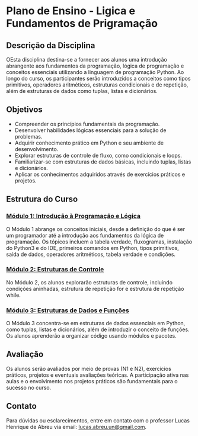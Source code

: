 # Plano de Ensino - Ligica e Fundamentos de Prigramação

## Descrição da Disciplina

OEsta disciplina destina-se a fornecer aos alunos uma introdução abrangente aos fundamentos da programação, lógica de programação e conceitos essenciais utilizando a linguagem de programação Python. Ao longo do curso, os participantes serão introduzidos a conceitos como tipos primitivos, operadores aritméticos, estruturas condicionais e de repetição, além de estruturas de dados como tuplas, listas e dicionários.

## Objetivos

- Compreender os princípios fundamentais da programação.
- Desenvolver habilidades lógicas essenciais para a solução de problemas.
- Adquirir conhecimento prático em Python e seu ambiente de desenvolvimento.
- Explorar estruturas de controle de fluxo, como condicionais e loops.
- Familiarizar-se com estruturas de dados básicas, incluindo tuplas, listas e dicionários.
- Aplicar os conhecimentos adquiridos através de exercícios práticos e projetos.

## Estrutura do Curso

### [Módulo 1: Introdução à Programação e Lógica](módulo_1/README.md)

O Módulo 1 abrange os conceitos iniciais, desde a definição do que é ser um programador até a introdução aos fundamentos da lógica de programação. Os tópicos incluem a tabela verdade, fluxogramas, instalação do Python3 e do IDE, primeiros comandos em Python, tipos primitivos, saída de dados, operadores aritméticos, tabela verdade e condições.

### [Módulo 2: Estruturas de Controle](módulo_2/README.md)

No Módulo 2, os alunos explorarão estruturas de controle, incluindo condições aninhadas, estrutura de repetição for e estrutura de repetição while.

### [Módulo 3: Estruturas de Dados e Funções](módulo_3/README.md)

O Módulo 3 concentra-se em estruturas de dados essenciais em Python, como tuplas, listas e dicionários, além de introduzir o conceito de funções. Os alunos aprenderão a organizar código usando módulos e pacotes.

## Avaliação

Os alunos serão avaliados por meio de provas (N1 e N2), exercícios práticos, projetos e eventuais avaliações teóricas. A participação ativa nas aulas e o envolvimento nos projetos práticos são fundamentais para o sucesso no curso.

## Contato

Para dúvidas ou esclarecimentos, entre em contato com o professor Lucas Henrique de Abreu via email: lucas.abreu.un@gmail.com.

